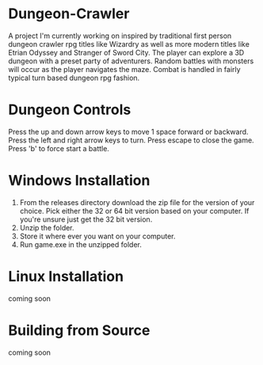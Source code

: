 # Dungeon-Crawler
A project I'm currently working on inspired by traditional first person dungeon crawler rpg titles like Wizardry as well as more modern titles like Etrian Odyssey and Stranger of Sword City. The player can explore a 3D dungeon with a preset party of adventurers. Random battles with monsters will occur as the player navigates the maze. Combat is handled in fairly typical turn based dungeon rpg fashion.

# Dungeon Controls
Press the up and down arrow keys to move 1 space forward or backward.
Press the left and right arrow keys to turn.
Press escape to close the game.
Press 'b' to force start a battle.

# Windows Installation
1. From the releases directory download the zip file for the version of your choice. Pick either the 32 or 64 bit version based on your computer. If you're unsure just get the 32 bit version.
2. Unzip the folder.
3. Store it where ever you want on your computer.
4. Run game.exe in the unzipped folder.

# Linux Installation
coming soon

# Building from Source
coming soon
